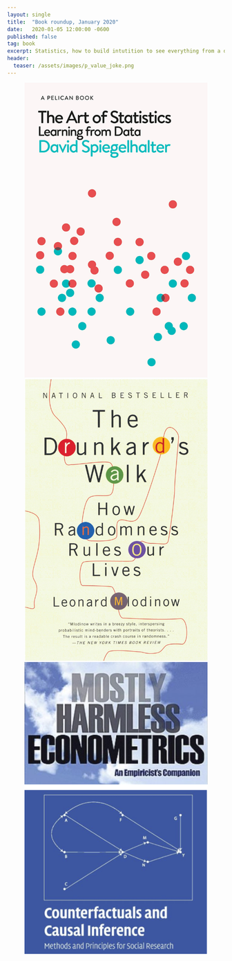 ```yaml
---
layout: single
title:  "Book roundup, January 2020"
date:   2020-01-05 12:00:00 -0600
published: false
tag: book
excerpt: Statistics, how to build intutition to see everything from a different angle.
header:
  teaser: /assets/images/p_value_joke.png
---
```

<figure class="third">
<a href="/assets/images/book_art_of_stats.jpg"><img src="/assets/images/book_art_of_stats.jpg"></a>
<a href="/assets/images/book_drunkard_walk.jpg"><img src="/assets/images/book_drunkard_walk.jpg"></a>
<a href="/assets/images/causal_inference.png"><img src="/assets/images/causal_inference.png"></a>
</figure>

